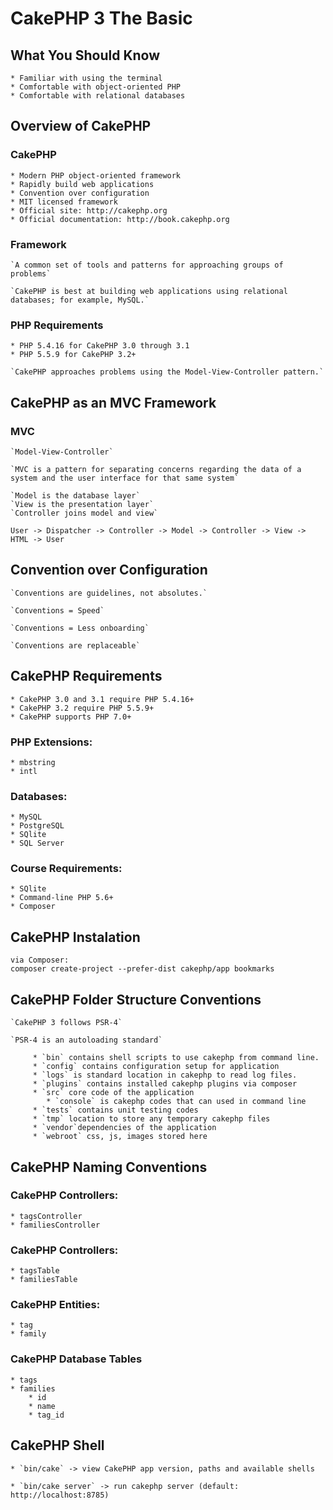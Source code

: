 # CakePHP 3 The Basic

## What You Should Know

    * Familiar with using the terminal
    * Comfortable with object-oriented PHP
    * Comfortable with relational databases

## Overview of CakePHP

### CakePHP

    * Modern PHP object-oriented framework
    * Rapidly build web applications
    * Convention over configuration
    * MIT licensed framework
    * Official site: http://cakephp.org
    * Official documentation: http://book.cakephp.org

### Framework

    `A common set of tools and patterns for approaching groups of problems`

    `CakePHP is best at building web applications using relational databases; for example, MySQL.`

### PHP Requirements

    * PHP 5.4.16 for CakePHP 3.0 through 3.1
    * PHP 5.5.9 for CakePHP 3.2+

    `CakePHP approaches problems using the Model-View-Controller pattern.`

## CakePHP as an MVC Framework

### MVC

    `Model-View-Controller`

    `MVC is a pattern for separating concerns regarding the data of a system and the user interface for that same system`

    `Model is the database layer`
    `View is the presentation layer`
    `Controller joins model and view`

`User -> Dispatcher -> Controller -> Model -> Controller -> View -> HTML -> User`

## Convention over Configuration

    `Conventions are guidelines, not absolutes.`

    `Conventions = Speed`

    `Conventions = Less onboarding`

    `Conventions are replaceable`

## CakePHP Requirements

    * CakePHP 3.0 and 3.1 require PHP 5.4.16+
    * CakePHP 3.2 require PHP 5.5.9+
    * CakePHP supports PHP 7.0+

### PHP Extensions:

    * mbstring
    * intl

### Databases:

    * MySQL
    * PostgreSQL
    * SQlite
    * SQL Server

### Course Requirements:

    * SQlite
    * Command-line PHP 5.6+
    * Composer

## CakePHP Instalation

    via Composer:
    composer create-project --prefer-dist cakephp/app bookmarks

## CakePHP Folder Structure Conventions

    `CakePHP 3 follows PSR-4`

    `PSR-4 is an autoloading standard`

         * `bin` contains shell scripts to use cakephp from command line.
         * `config` contains configuration setup for application
         * `logs` is standard location in cakephp to read log files.
         * `plugins` contains installed cakephp plugins via composer
         * `src` core code of the application
            * `console` is cakephp codes that can used in command line
         * `tests` contains unit testing codes
         * `tmp` location to store any temporary cakephp files
         * `vendor`dependencies of the application
         * `webroot` css, js, images stored here

## CakePHP Naming Conventions

### CakePHP Controllers:

    * tagsController
    * familiesController

### CakePHP Controllers:

    * tagsTable
    * familiesTable

### CakePHP Entities:

    * tag
    * family

### CakePHP Database Tables

    * tags
    * families
        * id
        * name
        * tag_id

## CakePHP Shell

    * `bin/cake` -> view CakePHP app version, paths and available shells

    * `bin/cake server` -> run cakephp server (default: http://localhost:8785)
